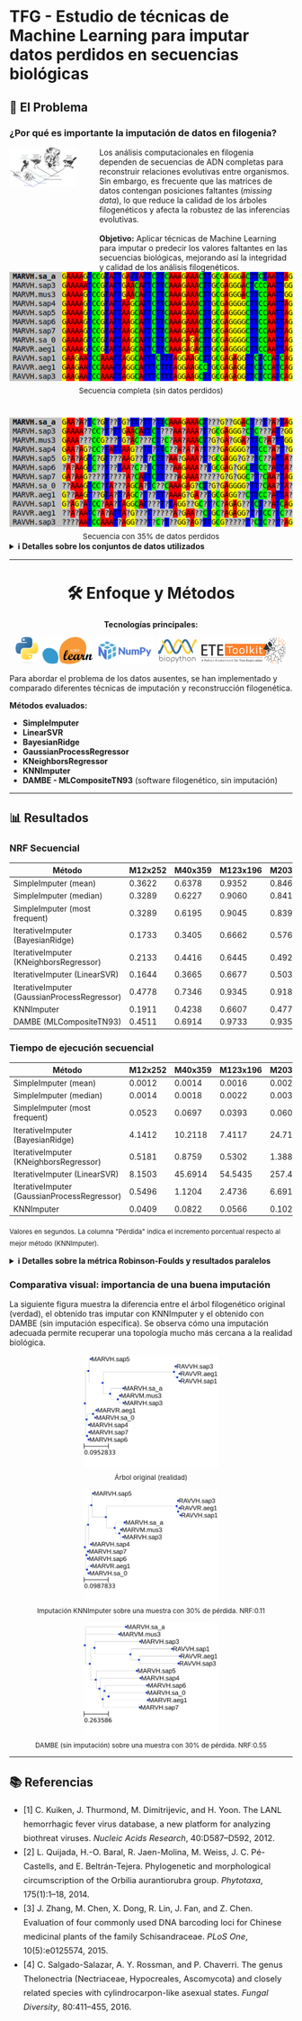 

# TFG - Estudio de técnicas de Machine Learning para imputar datos perdidos en secuencias biológicas



## 🧩 El Problema

### ¿Por qué es importante la imputación de datos en filogenia?

<div style="display: flex; align-items: flex-start; gap: 24px;">
    <img src="pictures/filogenetica/art_5_2.jpg" alt="Filogenia" style="max-width: 120px; height: auto; margin-right: 16px;"/>
    <div>
        Los análisis computacionales en filogenia dependen de secuencias de ADN completas para reconstruir relaciones evolutivas entre organismos. Sin embargo, es frecuente que las matrices de datos contengan posiciones faltantes (<em>missing data</em>), lo que reduce la calidad de los árboles filogenéticos y afecta la robustez de las inferencias evolutivas.<br><br>
        <strong>Objetivo:</strong> Aplicar técnicas de Machine Learning para imputar o predecir los valores faltantes en las secuencias biológicas, mejorando así la integridad y calidad de los análisis filogenéticos.
    </div>
</div>

<div align="center" style="display: flex; gap: 40px; justify-content: center; flex-wrap: wrap;">
    <div style="display: inline-block; text-align: center;">
        <img src="pictures/secuencias_seaview/m12_verdad.png" alt="Secuencia completa" style="max-width: 100%; height: auto;"/>
        <div style="font-size: 0.95em; margin-top: 6px;">Secuencia completa (sin datos perdidos)</div>
    </div>
    <div style="display: inline-block; text-align: center;">
        <img src="pictures/secuencias_seaview/m12_con_35_perdida_1_de_5.png" alt="Secuencia con 35% de pérdida" style="max-width: 100%; height: auto;"/>
        <div style="font-size: 0.95em; margin-top: 6px;">Secuencia con 35% de datos perdidos</div>
    </div>
</div>

<details>
    <summary><b>ℹ️ Detalles sobre los conjuntos de datos utilizados</b></summary>
    <ul>
        <li><b>M12x252</b>: 12 secuencias, 252 posiciones <sup>[1]</sup></li>
        <li><b>M40x359</b>: 40 secuencias, 359 posiciones <sup>[2]</sup></li>
        <li><b>M123x196</b>: 123 secuencias, 196 posiciones <sup>[3]</sup></li>
        <li><b>M203x302</b>: 203 secuencias, 302 posiciones <sup>[4]</sup></li>
    </ul>
    Todos los conjuntos incluyen versiones con diferentes porcentajes de datos perdidos para evaluar la robustez de los métodos de imputación.
</details>

---
<div align="center">

# 🛠️ Enfoque y Métodos


**Tecnologías principales:**
<p align="center">
    <img src="pictures/logos/Python-logo-notext.svg.png" alt="Python" height="48" title="Python"/>
    <img src="pictures/logos/Scikit_learn_logo_small.svg.png" alt="Scikit-learn" height="48" title="Scikit-learn"/>
    <img src="pictures/logos/numpy-1-1-.png" alt="NumPy" height="48" title="NumPy"/>
    <img src="pictures/logos/Biopython_logo.svg.png" alt="BioPython" height="48" title="BioPython"/>
    <img src="pictures/logos/ETElogo.250x78.jpeg" alt="ETE3" height="48" title="ETE3"/>
</p>


</div>


Para abordar el problema de los datos ausentes, se han implementado y comparado diferentes técnicas de imputación y reconstrucción filogenética.


**Métodos evaluados:**

- **SimpleImputer**
- **LinearSVR**
- **BayesianRidge**
- **GaussianProcessRegressor**
- **KNeighborsRegressor**
- **KNNImputer**
- **DAMBE - MLCompositeTN93** (software filogenético, sin imputación)

---



## 📊 Resultados




### NRF Secuencial

| **Método**                                 | M12x252 | M40x359 | M123x196 | M203x302 | **Promedio** | **Pérdida** |
|--------------------------------------------|---------|---------|----------|----------|--------------|-------------|
| SimpleImputer (mean)                       | 0.3622  | 0.6378  | 0.9352   | 0.8461   | 0.6953       | 63.38%      |
| SimpleImputer (median)                     | 0.3289  | 0.6227  | 0.9060   | 0.8415   | 0.6748       | 58.55%      |
| SimpleImputer (most frequent)              | 0.3289  | 0.6195  | 0.9045   | 0.8397   | 0.6731       | 58.16%      |
| IterativeImputer (BayesianRidge)           | 0.1733  | 0.3405 | 0.6662   | 0.5769   | 0.4392       | 3.20%       |
| IterativeImputer (KNeighborsRegressor)     | 0.2133  | 0.4416  | 0.6445 | 0.4920   | 0.4479       | 5.23%       |
| IterativeImputer (LinearSVR)               | 0.1644 | 0.3665  | 0.6677   | 0.5038   | 0.4256   | 0.00%   |
| IterativeImputer (GaussianProcessRegressor)| 0.4778  | 0.7346  | 0.9345   | 0.9185   | 0.7663       | 80.06%      |
| KNNImputer                                 | 0.1911  | 0.4238  | 0.6607   | 0.4771 | 0.4382       | 2.95%       |
| DAMBE (MLCompositeTN93)                    | 0.4511  | 0.6914  | 0.9733   | 0.9353   | 0.7628       | 79.22%      |



### Tiempo de ejecución secuencial

| **Método**                                 | M12x252 | M40x359 | M123x196 | M203x302 | **Promedio** | **Pérdida** |
|--------------------------------------------|---------|---------|----------|----------|--------------|-------------|
| SimpleImputer (mean)                       | 0.0012  | 0.0014  | 0.0016   | 0.0022   | 0.0016       | -97.76%     |
| SimpleImputer (median)                     | 0.0014  | 0.0018  | 0.0022   | 0.0039   | 0.0023       | -96.70%     |
| SimpleImputer (most frequent)              | 0.0523  | 0.0697  | 0.0393   | 0.0600   | 0.0553       | -21.46%     |
| IterativeImputer (BayesianRidge)           | 4.1412  | 10.2118 | 7.4117   | 24.7196  | 11.6211      | 16398.48%   |
| IterativeImputer (KNeighborsRegressor)     | 0.5181  | 0.8759  | 0.5302   | 1.3882   | 0.8281       | 1075.65%    |
| IterativeImputer (LinearSVR)               | 8.1503  | 45.6914 | 54.5435  | 257.4513 | 91.4591      | 129744.99%  |
| IterativeImputer (GaussianProcessRegressor)| 0.5496  | 1.1204  | 2.4736   | 6.6919   | 2.7089       | 3745.80%    |
| KNNImputer                                 | 0.0409  | 0.0822  | 0.0566   | 0.1020   | 0.0704       | 0.00%       |

<sub>Valores en segundos. La columna "Pérdida" indica el incremento porcentual respecto al mejor método (KNNImputer).</sub>


<details>
<summary><b>ℹ️ Detalles sobre la métrica Robinson-Foulds y resultados paralelos</b></summary>

<p><b>Métrica Robinson-Foulds (NRF):</b> La calidad de los árboles filogenéticos estimados se evalúa mediante la distancia de Robinson-Foulds (RF), que mide la diferencia topológica entre dos árboles. Un valor más bajo indica mayor similitud entre el árbol estimado y el árbol de referencia. Para facilitar la comparación, los valores RF se han normalizado (NRF) dividiendo por el máximo posible para cada caso:</p>

<pre>NRF = Robinson-Foulds / Robinson-Foulds<sub>max</sub></pre>


<p><b>Nota sobre resultados paralelos:</b> Además de los resultados secuenciales mostrados, se han obtenido resultados en modo paralelo (multiprocessing) para evaluar la escalabilidad y eficiencia computacional de los métodos. Estos resultados no se incluyen aquí por motivos de espacio, pero están disponibles bajo petición o en los anexos del trabajo.</p>

</details>



### Comparativa visual: importancia de una buena imputación

La siguiente figura muestra la diferencia entre el árbol filogenético original (verdad), el obtenido tras imputar con KNNImputer y el obtenido con DAMBE (sin imputación específica). Se observa cómo una imputación adecuada permite recuperar una topología mucho más cercana a la realidad biológica.


<p align="center">
    <img src="pictures/arboles_verdad/M12x252.png" alt="Árbol verdad" width="240"/>
    <br><sub>Árbol original (realidad)</sub>
</p>
<p align="center">
    <img src="pictures/arboles_verdad/M12x252_30_1_de_5_KNNImputer.png" alt="Árbol KNNImputer" width="240"/>
    <br><sub>Imputación KNNImputer sobre una muestra con 30% de pérdida. NRF:0.11</sub>
</p>
<p align="center">
    <img src="pictures/arboles_verdad/M12x252_30_1_de_5_DAMBE.png" alt="Árbol DAMBE" width="240"/>
    <br><sub>DAMBE (sin imputación) sobre una muestra con 30% de pérdida. NRF:0.55</sub>
</p>




---

## 📚 Referencias

<ul style="font-size:1.05em; line-height:1.7; text-align:left; max-width:900px;">
	<li>[1] C. Kuiken, J. Thurmond, M. Dimitrijevic, and H. Yoon. The LANL hemorrhagic fever virus database, a new platform for analyzing biothreat viruses. <i>Nucleic Acids Research</i>, 40:D587–D592, 2012.</li>
	<li>[2] L. Quijada, H.-O. Baral, R. Jaen-Molina, M. Weiss, J. C. Pé-Castells, and E. Beltrán-Tejera. Phylogenetic and morphological circumscription of the Orbilia aurantiorubra group. <i>Phytotaxa</i>, 175(1):1–18, 2014.</li>
	<li>[3] J. Zhang, M. Chen, X. Dong, R. Lin, J. Fan, and Z. Chen. Evaluation of four commonly used DNA barcoding loci for Chinese medicinal plants of the family Schisandraceae. <i>PLoS One</i>, 10(5):e0125574, 2015.</li>
	<li>[4] C. Salgado-Salazar, A. Y. Rossman, and P. Chaverri. The genus Thelonectria (Nectriaceae, Hypocreales, Ascomycota) and closely related species with cylindrocarpon-like asexual states. <i>Fungal Diversity</i>, 80:411–455, 2016.</li>
</ul>